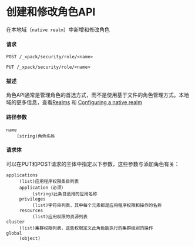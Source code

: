 # 创建和修改角色API

在本地域（`native realm`）中新增和修改角色

#### 请求

```
POST /_xpack/security/role/<name>
```

```
PUT /_xpack/security/role/<name>
```

#### 描述

角色API通常是管理角色的首选方式，而不是使用基于文件的角色管理方式。本地域的更多信息，查看[Realms](https://www.elastic.co/guide/en/elastic-stack-overview/6.4/realms.html) 和 [Configuring a native realm](https://www.elastic.co/guide/en/elasticsearch/reference/current/configuring-native-realm.html)

#### 路径参数

```
name
    (string)角色名称
```

#### 请求体

可以在PUT和POST请求的主体中指定以下参数，这些参数与添加角色有关：

```
applications
     (list)应用程序权限条目列表
     application（必须）
          (string)此条目适用的应用名称
     privileges
          (list)字符串列表，其中每个元素都是应用程序权限和操作的名称
     resources
          (list)应用权限的资源列表
cluster
     (list)集群权限列表，这些权限定义此角色能执行的集群级别的操作
global
     (object)
```




